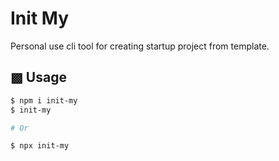 # Init My

Personal use cli tool for creating startup project from template.

## ▩ Usage

```bash
$ npm i init-my
$ init-my

# Or

$ npx init-my
```
